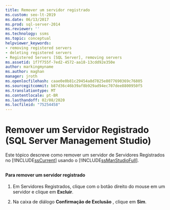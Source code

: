 ```yaml
---
title: Remover um servidor registrado
ms.custom: seo-lt-2019
ms.date: 06/13/2017
ms.prod: sql-server-2014
ms.reviewer: ''
ms.technology: ssms
ms.topic: conceptual
helpviewer_keywords:
- removing registered servers
- deleting registered servers
- Registered Servers [SQL Server], removing servers
ms.assetid: 1f7f755f-7ed2-4572-aa18-13cdd92e350e
author: markingmyname
ms.author: maghan
manager: jroth
ms.openlocfilehash: caae0e0b81c29454a8d7825e8077690369c76805
ms.sourcegitcommit: b87d36c46b39af8b929ad94ec707dee8800950f5
ms.translationtype: MT
ms.contentlocale: pt-BR
ms.lasthandoff: 02/08/2020
ms.locfileid: "75254458"
---
```

# <a name="remove-a-registered-server-sql-server-management-studio"></a>Remover um Servidor Registrado (SQL Server Management Studio)
  Este tópico descreve como remover um servidor de Servidores Registrados no [!INCLUDE[ssCurrent](../../includes/sscurrent-md.md)] usando o [!INCLUDE[ssManStudioFull](../../includes/ssmanstudiofull-md.md)].  
  
##  <a name="SSMSProcedure"></a>  
  
#### <a name="to-remove-a-registered-server"></a>Para remover um servidor registrado  
  
1.  Em Servidores Registrados, clique com o botão direito do mouse em um servidor e clique em **Excluir**.  
  
2.  Na caixa de diálogo **Confirmação de Exclusão** , clique em **Sim**.  
  
  

